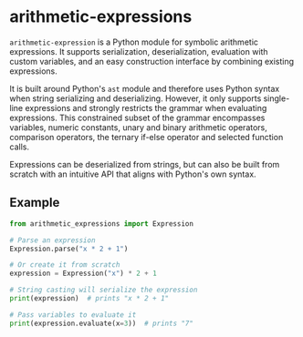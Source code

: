 # arithmetic-expressions

`arithmetic-expression` is a Python module for symbolic arithmetic expressions. It supports serialization,
deserialization, evaluation with custom variables, and an easy construction interface by combining existing
expressions.

It is built around Python's `ast` module and therefore uses Python syntax when string serializing and deserializing.
However, it only supports single-line expressions and strongly restricts the grammar when evaluating expressions.
This constrained subset of the grammar encompasses variables, numeric constants, unary and binary arithmetic
operators, comparison operators, the ternary if-else operator and selected function calls.

Expressions can be deserialized from strings, but can also be built from scratch with an intuitive API that aligns with
Python's own syntax.

## Example

```python
from arithmetic_expressions import Expression

# Parse an expression
Expression.parse("x * 2 + 1")

# Or create it from scratch
expression = Expression("x") * 2 + 1

# String casting will serialize the expression
print(expression)  # prints "x * 2 + 1"

# Pass variables to evaluate it
print(expression.evaluate(x=3))  # prints "7"
```
